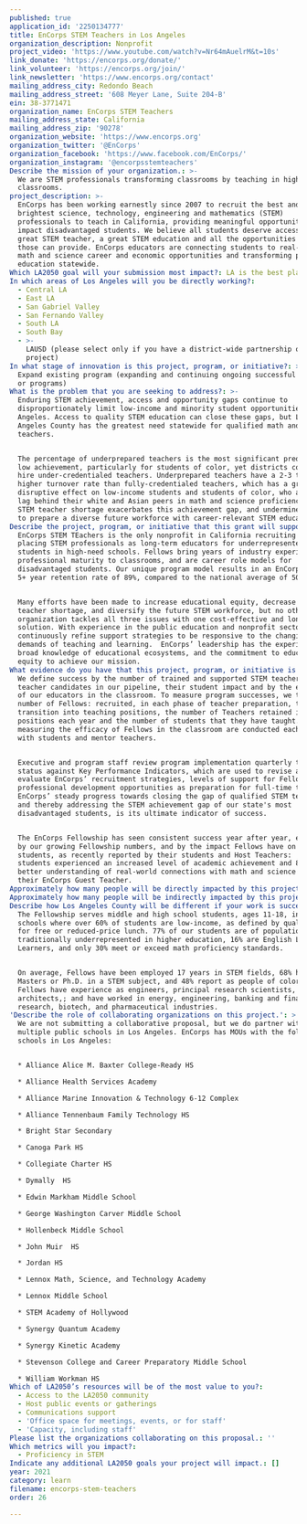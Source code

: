 ```yaml
---
published: true
application_id: '2250134777'
title: EnCorps STEM Teachers in Los Angeles
organization_description: Nonprofit
project_video: 'https://www.youtube.com/watch?v=Nr64mAuelrM&t=10s'
link_donate: 'https://encorps.org/donate/'
link_volunteer: 'https://encorps.org/join/'
link_newsletter: 'https://www.encorps.org/contact'
mailing_address_city: Redondo Beach
mailing_address_street: '608 Meyer Lane, Suite 204-B'
ein: 38-3771471
organization_name: EnCorps STEM Teachers
mailing_address_state: California
mailing_address_zip: '90278'
organization_website: 'https://www.encorps.org'
organization_twitter: '@EnCorps'
organization_facebook: 'https://www.facebook.com/EnCorps/'
organization_instagram: '@encorpsstemteachers'
Describe the mission of your organization.: >-
  We are STEM professionals transforming classrooms by teaching in high needs
  classrooms.
project_description: >-
  EnCorps has been working earnestly since 2007 to recruit the best and
  brightest science, technology, engineering and mathematics (STEM)
  professionals to teach in California, providing meaningful opportunities to
  impact disadvantaged students. We believe all students deserve access to a
  great STEM teacher, a great STEM education and all the opportunities that
  those can provide. EnCorps educators are connecting students to real-world
  math and science career and economic opportunities and transforming public
  education statewide.
Which LA2050 goal will your submission most impact?: LA is the best place to LEARN
In which areas of Los Angeles will you be directly working?:
  - Central LA
  - East LA
  - San Gabriel Valley
  - San Fernando Valley
  - South LA
  - South Bay
  - >-
    LAUSD (please select only if you have a district-wide partnership or
    project)
In what stage of innovation is this project, program, or initiative?: >-
  Expand existing program (expanding and continuing ongoing successful projects
  or programs)
What is the problem that you are seeking to address?: >-
  Enduring STEM achievement, access and opportunity gaps continue to
  disproportionately limit low-income and minority student opportunities In Los
  Angeles. Access to quality STEM education can close these gaps, but Los
  Angeles County has the greatest need statewide for qualified math and science
  teachers. 


  The percentage of underprepared teachers is the most significant predictor of
  low achievement, particularly for students of color, yet districts continue to
  hire under-credentialed teachers. Underprepared teachers have a 2-3 times
  higher turnover rate than fully-credentialed teachers, which has a greater
  disruptive effect on low-income students and students of color, who already
  lag behind their white and Asian peers in math and science proficiency.  The
  STEM teacher shortage exacerbates this achievement gap, and undermines efforts
  to prepare a diverse future workforce with career-relevant STEM education.
Describe the project, program, or initiative that this grant will support to address the problem identified.: >
  EnCorps STEM TEachers is the only nonprofit in California recruiting and
  placing STEM professionals as long-term educators for underrepresented
  students in high-need schools. Fellows bring years of industry experience and
  professional maturity to classrooms, and are career role models for
  disadvantaged students. Our unique program model results in an EnCorps teacher
  5+ year retention rate of 89%, compared to the national average of 50%.


  Many efforts have been made to increase educational equity, decrease the
  teacher shortage, and diversify the future STEM workforce, but no other
  organization tackles all three issues with one cost-effective and long-term
  solution. With experience in the public education and nonprofit sectors, we
  continuously refine support strategies to be responsive to the changing
  demands of teaching and learning.  EnCorps’ leadership has the experience,
  broad knowledge of educational ecosystems, and the commitment to educational
  equity to achieve our mission.
What evidence do you have that this project, program, or initiative is or will be successful, and how will you define and measure success?: >
  We define success by the number of trained and supported STEM teachers and
  teacher candidates in our pipeline, their student impact and by the efficacy
  of our educators in the classroom. To measure program successes, we track the
  number of Fellows: recruited, in each phase of teacher preparation, those who
  transition into teaching positions, the number of Teachers retained in their
  positions each year and the number of students that they have taught. Surveys
  measuring the efficacy of Fellows in the classroom are conducted each semester
  with students and mentor teachers.


  Executive and program staff review program implementation quarterly to assess
  status against Key Performance Indicators, which are used to revise and
  evaluate EnCorps’ recruitment strategies, levels of support for Fellows, and
  professional development opportunities as preparation for full-time teaching.
  EnCorps’ steady progress towards closing the gap of qualified STEM teachers,
  and thereby addressing the STEM achievement gap of our state's most
  disadvantaged students, is its ultimate indicator of success.


  The EnCorps Fellowship has seen consistent success year after year, evidenced
  by our growing Fellowship numbers, and by the impact Fellows have on their
  students, as recently reported by their students and Host Teachers:  86% of
  students experienced an increased level of academic achievement and 88% had a
  better understanding of real-world connections with math and science due to
  their EnCorps Guest Teacher.
Approximately how many people will be directly impacted by this project, program, or initiative?: '300'
Approximately how many people will be indirectly impacted by this project, program, or initiative?: '15000'
Describe how Los Angeles County will be different if your work is successful.: >
  The Fellowship serves middle and high school students, ages 11-18, in Title 1
  schools where over 60% of students are low-income, as defined by qualifying
  for free or reduced-price lunch. 77% of our students are of populations
  traditionally underrepresented in higher education, 16% are English Language
  Learners, and only 30% meet or exceed math proficiency standards.


  On average, Fellows have been employed 17 years in STEM fields, 68% have a
  Masters or Ph.D. in a STEM subject, and 48% report as people of color. EnCorps
  Fellows have experience as engineers, principal research scientists, and data
  architects,; and have worked in energy, engineering, banking and finance,
  research, biotech, and pharmaceutical industries. 
'Describe the role of collaborating organizations on this project.': >
  We are not submitting a collaborative proposal, but we do partner with
  multiple public schools in Los Angeles. EnCorps has MOUs with the following
  schools in Los Angeles:


  * Alliance Alice M. Baxter College-Ready HS

  * Alliance Health Services Academy 

  * Alliance Marine Innovation & Technology 6-12 Complex

  * Alliance Tennenbaum Family Technology HS

  * Bright Star Secondary

  * Canoga Park HS

  * Collegiate Charter HS

  * Dymally  HS

  * Edwin Markham Middle School 

  * George Washington Carver Middle School

  * Hollenbeck Middle School

  * John Muir  HS

  * Jordan HS

  * Lennox Math, Science, and Technology Academy

  * Lennox Middle School

  * STEM Academy of Hollywood

  * Synergy Quantum Academy 

  * Synergy Kinetic Academy

  * Stevenson College and Career Preparatory Middle School 

  * William Workman HS
Which of LA2050’s resources will be of the most value to you?:
  - Access to the LA2050 community
  - Host public events or gatherings
  - Communications support
  - 'Office space for meetings, events, or for staff'
  - 'Capacity, including staff'
Please list the organizations collaborating on this proposal.: ''
Which metrics will you impact?:
  - Proficiency in STEM
Indicate any additional LA2050 goals your project will impact.: []
year: 2021
category: learn
filename: encorps-stem-teachers
order: 26

---
```

